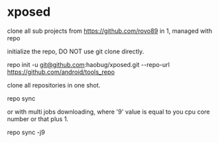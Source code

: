 xposed
======

clone all sub projects from https://github.com/rovo89 in 1, managed with repo


initialize the repo, DO NOT use git clone directly.

  repo init -u git@github.com:haobug/xposed.git --repo-url https://github.com/android/tools_repo

clone all repositories in one shot.

  repo sync

or with multi jobs downloading, where '9' value is equal to you cpu core number or that plus 1.

  repo sync -j9
  

